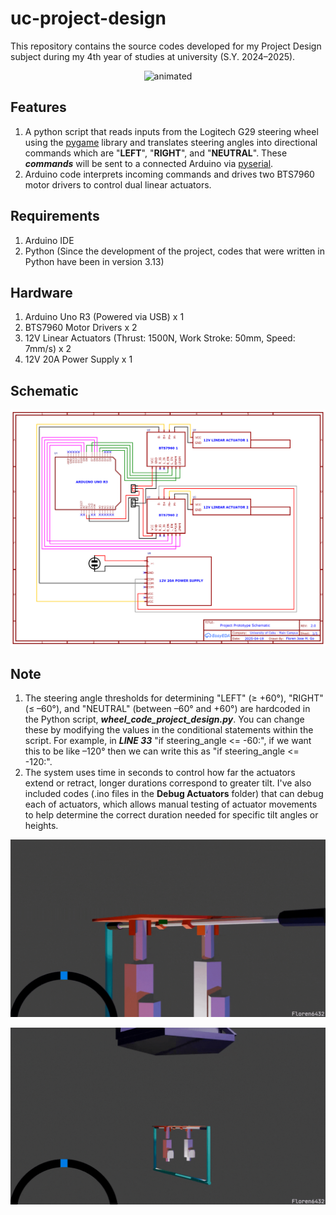 # uc-project-design
This repository contains the source codes developed for my Project Design subject during my 4th year of studies at university (S.Y. 2024–2025).

<p align="center">
  <img src="https://github.com/Floren6432/uc-my-project-design/blob/main/gifs/ChairGif.gif" alt="animated" />
</p>

## **Features**
1. A python script that reads inputs from the Logitech G29 steering wheel using the <ins>pygame</ins> library and translates steering angles into directional commands which are "**LEFT**", "**RIGHT**", and "**NEUTRAL**". These **_commands_** will be sent to a connected Arduino via <ins>pyserial</ins>.
2. Arduino code interprets incoming commands and drives two BTS7960 motor drivers to control dual linear actuators.

## **Requirements**
1. Arduino IDE
2. Python (Since the development of the project, codes that were written in Python have been in version 3.13)

## **Hardware**
1. Arduino Uno R3 (Powered via USB) x 1
2. BTS7960 Motor Drivers x 2
3. 12V Linear Actuators (Thrust: 1500N, Work Stroke: 50mm, Speed: 7mm/s) x 2
4. 12V 20A Power Supply x 1

## **Schematic**
<p align="center">
  <img src = "Schematic Diagram/Schematic_Schematic_of_Immersive_Chair_Base.png" />
</p>

## **Note**
1. The steering angle thresholds for determining "LEFT" (≥ +60°), "RIGHT" (≤ –60°), and "NEUTRAL" (between –60° and +60°) are hardcoded in the Python script, **_wheel_code_project_design.py_**. You can change these by modifying the values in the conditional statements within the script. For example, in  **_LINE 33_** "if steering_angle <= -60:", if we want this to be like –120° then we can write this as "if steering_angle <= -120:".
2. The system uses time in seconds to control how far the actuators extend or retract, longer durations correspond to greater tilt. I've also included codes (.ino files in the **Debug Actuators** folder) that can debug each of actuators, which allows manual testing of actuator movements to help determine the correct duration needed for specific tilt angles or heights.

<p align="center">
  <img src="https://github.com/Floren6432/uc-my-project-design/blob/main/gifs/ChairAnimationClose.gif" alt="animated" />
</p>

<p align="center">
  <img src="https://github.com/Floren6432/uc-my-project-design/blob/main/gifs/ChairAnimationFar.gif" alt="animated" />
</p>


